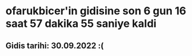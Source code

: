 # ofarukbicer'in gidisine son 6 gun 16 saat 57 dakika 55 saniye kaldi

## Gidis tarihi: 30.09.2022 :(